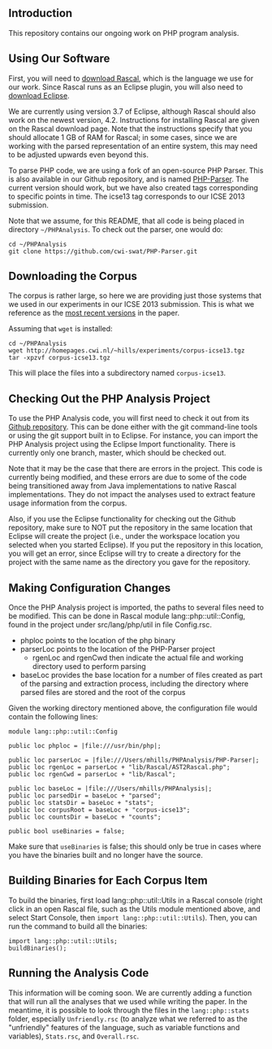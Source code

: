 Introduction
------------

This repository contains our ongoing work on PHP program analysis.

Using Our Software
------------------

First, you will need to [download Rascal][rascal], which is
the language we use for our work. Since Rascal runs as an
Eclipse plugin, you will also need to [download Eclipse][eclipse].

[rascal]: http://www.rascal-mpl.org
[eclipse]: http://www.eclipse.org

We are currently using version 3.7 of Eclipse, although Rascal
should also work on the newest version, 4.2. Instructions for
installing Rascal are given on the Rascal download page. Note
that the instructions specify that you should allocate 1 GB
of RAM for Rascal; in some cases, since we are working with
the parsed representation of an entire system, this may need
to be adjusted upwards even beyond this. 

To parse PHP code, we are using a fork of an open-source PHP
Parser. This is also available in our Github repository, and
is named [PHP-Parser][phpp]. The current version should work,
but we have also created tags corresponding to specific points
in time. The icse13 tag corresponds to our ICSE 2013 submission.

[phpp]: https://github.com/cwi-swat/PHP-Parser

Note that we assume, for this README, that all code is being
placed in directory `~/PHPAnalysis`. To check out the parser,
one would do:
    
    cd ~/PHPAnalysis
    git clone https://github.com/cwi-swat/PHP-Parser.git

Downloading the Corpus
----------------------

The corpus is rather large, so here we are providing just those
systems that we used in our experiments in our ICSE 2013 submission.
This is what we reference as the [most recent versions][mrvicse13] 
in the paper.

[mrvicse13]: http://homepages.cwi.nl/~hills/experiments/corpus-icse13.tgz

Assuming that `wget` is installed:
    
    cd ~/PHPAnalysis
    wget http://homepages.cwi.nl/~hills/experiments/corpus-icse13.tgz
    tar -xpzvf corpus-icse13.tgz

This will place the files into a subdirectory named `corpus-icse13`.

Checking Out the PHP Analysis Project
-------------------------------------

To use the PHP Analysis code, you will first need to check it out
from its [Github repository][phpsa]. This can be done either with
the git command-line tools or using the git support built in to
Eclipse. For instance, you can import the PHP Analysis project
using the Eclipse Import functionality. There is currently only
one branch, master, which should be checked out.

[phpsa]: https://github.com/cwi-swat/php-analysis

Note that it may be the case that there are errors in the project.
This code is currently being modified, and these errors are due to
some of the code being transitioned away from Java implementations
to native Rascal implementations. They do not impact the analyses
used to extract feature usage information from the corpus.

Also, if you use the Eclipse functionality for checking out the
Github repository, make sure to NOT put the repository in the
same location that Eclipse will create the project (i.e., under
the workspace location you selected when you started Eclipse). If
you put the repository in this location, you will get an error,
since Eclipse will try to create a directory for the project with
the same name as the directory you gave for the repository.

Making Configuration Changes
----------------------------

Once the PHP Analysis project is imported, the paths to several files
need to be modified. This can be done in Rascal module lang::php::util::Config,
found in the project under src/lang/php/util in file Config.rsc.

* phploc points to the location of the php binary
* parserLoc points to the location of the PHP-Parser project
  * rgenLoc and rgenCwd then indicate the actual file and working directory used
    to perform parsing
* baseLoc provides the base location for a number of files created as part of
  the parsing and extraction process, including the directory where parsed
  files are stored and the root of the corpus

Given the working directory mentioned above, the configuration file
would contain the following lines:
    
    module lang::php::util::Config
    
    public loc phploc = |file:///usr/bin/php|;
    
    public loc parserLoc = |file:///Users/mhills/PHPAnalysis/PHP-Parser|;
    public loc rgenLoc = parserLoc + "lib/Rascal/AST2Rascal.php";
    public loc rgenCwd = parserLoc + "lib/Rascal";
    
    public loc baseLoc = |file:///Users/mhills/PHPAnalysis|;
    public loc parsedDir = baseLoc + "parsed";
    public loc statsDir = baseLoc + "stats";
    public loc corpusRoot = baseLoc + "corpus-icse13";
    public loc countsDir = baseLoc + "counts";
    
    public bool useBinaries = false;
    
Make sure that `useBinaries` is false; this should only be true in cases where you
have the binaries built and no longer have the source.

Building Binaries for Each Corpus Item
--------------------------------------

To build the binaries, first load lang::php::util::Utils in a Rascal console
(right click in an open Rascal file, such as the Utils module mentioned above,
and select Start Console, then `import lang::php::util::Utils`). Then, you
can run the command to build all the binaries:
    
    import lang::php::util::Utils;
    buildBinaries();

Running the Analysis Code
-------------------------

This information will be coming soon. We are currently adding a function
that will run all the analyses that we used while writing the paper. In
the meantime, it is possible to look through the files in the
`lang::php::stats` folder, especially `Unfriendly.rsc` (to analyze what
we referred to as the "unfriendly" features of the language, such as
variable functions and variables), `Stats.rsc`, and `Overall.rsc`.